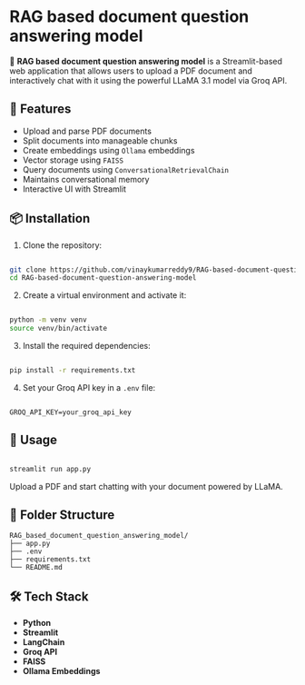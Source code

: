 # RAG based document question answering model

🦙 **RAG based document question answering model** is a Streamlit-based web application that allows users to upload a PDF document and interactively chat with it using the powerful LLaMA 3.1 model via Groq API.

## 🚀 Features

- Upload and parse PDF documents
- Split documents into manageable chunks
- Create embeddings using `Ollama` embeddings
- Vector storage using `FAISS`
- Query documents using `ConversationalRetrievalChain`
- Maintains conversational memory
- Interactive UI with Streamlit

## 📦 Installation

1. Clone the repository:
```bash

git clone https://github.com/vinaykumarreddy9/RAG-based-document-question-answering-model.git
cd RAG-based-document-question-answering-model

```

2. Create a virtual environment and activate it:
```bash

python -m venv venv
source venv/bin/activate

```

3. Install the required dependencies:
```bash

pip install -r requirements.txt

```

4. Set your Groq API key in a `.env` file:
```

GROQ_API_KEY=your_groq_api_key

```

## 🧠 Usage

```bash

streamlit run app.py

```

Upload a PDF and start chatting with your document powered by LLaMA.

## 📂 Folder Structure

```
RAG_based_document_question_answering_model/
├── app.py
├── .env
├── requirements.txt
└── README.md
```

## 🛠️ Tech Stack

- **Python**
- **Streamlit**
- **LangChain**
- **Groq API**
- **FAISS**
- **Ollama Embeddings**
